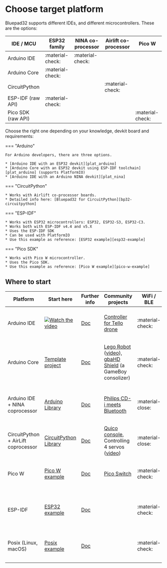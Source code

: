 # Choose target platform

Bluepad32 supports different IDEs, and different microcontrollers. These are the options:

| IDE / MCU          | ESP32 family     | NINA co-processor | Airlift co-processor | Pico W           |
|--------------------|------------------|-------------------|----------------------|------------------|
| Arduino IDE        | :material-check: | :material-check:  |                      |                  |
| Arduino Core       | :material-check: |                   |                      |                  |
| CircuitPython      |                  |                   | :material-check:     |                  |
| ESP-IDF (raw API)  | :material-check: |                   |                      |                  |
| Pico SDK (raw API) |                  |                   |                      | :material-check: |

Choose the right one depending on your knowledge, devkit board and requirements:

=== "Arduino"

    For Arduino developers, there are three options.

    * [Arduino IDE with an ESP32 devkit][plat_arduino]
    * [Arduino Core with an ESP32 devkit using ESP-IDF toolchain][plat_arduino] (supports PlatformIO)
    * [Arduino IDE with an Arduino NINA devkit][plat_nina]

=== "CircuitPython"

    * Works with Airlift co-processor boards.
    * Detailed info here: [Bluepad32 for CircuitPython][bp32-circuitpython]

=== "ESP-IDF"

    * Works with ESP32 microcontrollers: ESP32, ESP32-S3, ESP32-C3.
    * Works both with ESP-IDF v4.4 and v5.X
    * Uses the ESP-IDF SDK
    * Can be used with PlatformIO
    * Use this example as reference: [ESP32 example][esp32-example]

=== "Pico SDK"

    * Works with Pico W microcontroller.
    * Uses the Pico SDK.
    * Use this example as reference: [Pico W example][pico-w-example]

## Where to start

| Platform                            | Start here                                                        | Further info        | Community projects                                                                                        | WiFi / BLE       | Other Features                                                      |
|-------------------------------------|-------------------------------------------------------------------|---------------------|-----------------------------------------------------------------------------------------------------------|------------------|---------------------------------------------------------------------|
| Arduino IDE                         | [![Watch the video][youtube_image]](https://youtu.be/0jnY-XXiD8Q) | [Doc][plat_arduino] | [Controller for Tello drone][tello]                                                                       | :material-check: | Easy to debug, familiar IDE, Arduino libraries                      |
| Arduino Core                        | [Template project][esp-idf-bluepad32-arduino]                     | [Doc][plat_arduino] | [Lego Robot][esp32_example] ([video][esp32_video]), [gbaHD Shield][esp32_example2] (a GameBoy consolizer) | :material-check: | Very easy to debug, console, Arduino libraries, ESP-IDF, PlatformIO |
| Arduino IDE + NINA coprocessor      | [Arduino Library][bp32-arduino]                                   | [Doc][plat_nina]    | [Philips CD-i meets Bluetooth][nina_example]                                                              | :material-close: | Difficult to debug, familiar IDE, Arduino libraries, **deprecated** |
| CircuitPython + AirLift coprocessor | [CircuitPython Library][bp32-circuitpython]                       | [Doc][plat_airlift] | [Quico console][airlift_example], Controlling 4 servos ([video][airlift_video])                           | :material-close: | Difficult to debug, easy to program, CircuitPython libraries        |
| Pico W                              | [Pico W example][pico-w-example]                                  | [Doc][plat_custom]  | [Pico Switch][pico_switch]                                                                                | :material-check: | Very easy to debug, for advanced developers, Pico SDK               |
| ESP-IDF                             | [ESP32 example][esp32-example]                                    | [Doc][plat_custom]  |                                                                                                           | :material-check: | Very easy to debug, for advanced developers, ESP-IDF, PlatformIO    |
| Posix (Linux, macOS)                | [Posix example][posix-example]                                    | [Doc][plat_custom]  |                                                                                                           | :material-check: | Very easy to debug, useful for quick development                    | 

[airlift_example]: https://gitlab.com/ricardoquesada/quico

[airlift_video]: https://twitter.com/makermelissa/status/1482596378282913793

[arduino-esp-idf-example]: https://github.com/ricardoquesada/esp-idf-arduino-bluepad32-template

[arduino-ide-example]: https://www.youtube.com/watch?v=0jnY-XXiD8Q

[bp32-arduino]: https://github.com/ricardoquesada/bluepad32-arduino

[bp32-circuitpython]: https://github.com/ricardoquesada/bluepad32-circuitpython

[esp-idf-bluepad32-arduino]: https://github.com/ricardoquesada/esp-idf-arduino-bluepad32-template

[esp32-example]: https://github.com/ricardoquesada/bluepad32/tree/main/examples/esp32

[esp32_example2]: https://github.com/ManCloud/GBAHD-Shield

[esp32_example]: https://github.com/antonvh/LMS-uart-esp/blob/main/Projects/LMS-ESP32/BluePad32_idf/README.md

[esp32_video]: https://www.instagram.com/p/Ca7T6twKZ0B/

[posix-example]: https://github.com/ricardoquesada/bluepad32/tree/main/examples/posix

[nina_example]: https://eyskens.me/cd-i-meets-bluetooth/

[pico-w-example]: https://github.com/ricardoquesada/bluepad32/tree/main/examples/pico_w

[pico_switch]: https://github.com/juan518munoz/PicoSwitch-WirelessGamepadAdapter

[plat_airlift]: ../plat_airlift

[plat_arduino]: ../plat_arduino

[plat_custom]: ../adding_new_platform

[plat_mightymiggy]: ../plat_mightymiggy

[plat_nina]: ../plat_nina

[plat_unijoysticle]: ../plat_unijoysticle

[tello]: https://github.com/jsolderitsch/ESP32Controller

[youtube_image]: https://lh3.googleusercontent.com/pw/AJFCJaXiDBy3NcQBBB-WFFVCsvYBs8szExsYQVwG5qqBTtKofjzZtJv_6GSL7_LfYRiypF1K0jjjgziXJuxAhoEawvzV84hlbmVTrGeXQYpVnpILZwWkbFi-ccX4lEzEbYXX-UbsEzpHLhO8qGVuwxOl7I_h1Q=-no?authuser=0

[amazon_esp32_devkit]: https://www.amazon.com/s?k=esp32+devkit

[amazon_esp32_s3_devkit]: https://www.amazon.com/s?k=esp32-s3+devkit

[amazon_esp32_c3_devkit]: https://www.amazon.com/s?k=esp32-c3+devkit

[btstack]: https://github.com/bluekitchen/btstack

[arduino_ble_library]: https://www.arduino.cc/reference/en/libraries/arduinoble/

[nano_rp2040]: https://store-usa.arduino.cc/products/arduino-nano-rp2040-connect-with-headers

[nano_33_iot]: https://store-usa.arduino.cc/products/arduino-nano-33-iot

[mkr_wifi]: https://store-usa.arduino.cc/products/arduino-mkr-wifi-1010

[uni_wifi]: https://store-usa.arduino.cc/products/arduino-uno-wifi-rev2

[mkr_vidor_4000]: https://store.arduino.cc/products/arduino-mkr-vidor-4000
